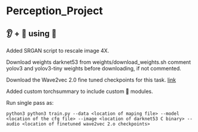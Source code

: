 # Perception_Project

## :ear: + :eyes: using :hugs:

Added SRGAN script to rescale image 4X.

Download weights darknet53 from weights/download_weights.sh
comment yolov3 and yolov3-tiny weights before downloading, if not commented.

Download the Wave2vec 2.0 fine tuned checkpoints for this task. [link](https://drive.google.com/drive/folders/114Ydozgz_mON0KqnQr2dNDrTXD_1Vgt2?usp=share_link)

Added custom torchsummary to include custom :hugs: modules.

Run single pass as:

`python3 python3 train.py --data <location of maping file> --model <location of the cfg file> --image <location of darknet53 C binary> --audio <location of finetuned wave2vec 2.o checkpoints>`

